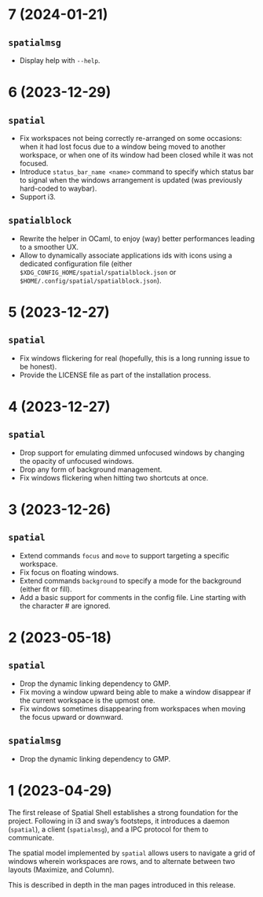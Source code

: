 # 7 (2024-01-21)

## `spatialmsg`

- Display help with `--help`.

# 6 (2023-12-29)

## `spatial`

- Fix workspaces not being correctly re-arranged on some occasions: when it had
  lost focus due to a window being moved to another workspace, or when one of
  its window had been closed while it was not focused.
- Introduce `status_bar_name <name>` command to specify which status bar to
  signal when the windows arrangement is updated (was previously hard-coded to
  waybar).
- Support i3.

## `spatialblock`

- Rewrite the helper in OCaml, to enjoy (way) better performances leading to a
  smoother UX.
- Allow to dynamically associate applications ids with icons using a dedicated
  configuration file (either `$XDG_CONFIG_HOME/spatial/spatialblock.json` or
  `$HOME/.config/spatial/spatialblock.json`).

# 5 (2023-12-27)

## `spatial`

- Fix windows flickering for real (hopefully, this is a long running issue to
  be honest).
- Provide the LICENSE file as part of the installation process.

# 4 (2023-12-27)

## `spatial`

- Drop support for emulating dimmed unfocused windows by changing the opacity
  of unfocused windows.
- Drop any form of background management.
- Fix windows flickering when hitting two shortcuts at once.

# 3 (2023-12-26)

## `spatial`

- Extend commands `focus` and `move` to support targeting a specific workspace.
- Fix focus on floating windows.
- Extend commands `background` to specify a mode for the background (either fit
  or fill).
- Add a basic support for comments in the config file. Line starting with the
  character # are ignored.

# 2 (2023-05-18)

## `spatial`

- Drop the dynamic linking dependency to GMP.
- Fix moving a window upward being able to make a window disappear if the
  current workspace is the upmost one.
- Fix windows sometimes disappearing from workspaces when moving the focus
  upward or downward.

## `spatialmsg`

- Drop the dynamic linking dependency to GMP.

# 1 (2023-04-29)

The first release of Spatial Shell establishes a strong foundation for the
project. Following in i3 and sway’s footsteps, it introduces a daemon
(`spatial`), a client (`spatialmsg`), and a IPC protocol for them to
communicate.

The spatial model implemented by `spatial` allows users to navigate a grid of
windows wherein workspaces are rows, and to alternate between two layouts
(Maximize, and Column).

This is described in depth in the man pages introduced in this release.
